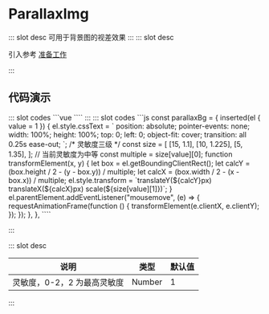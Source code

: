# ParallaxImg

<ContainerBox title="介绍">
::: slot desc
可用于背景图的视差效果
:::
</ContainerBox>

<ContainerBox title="使用">
::: slot desc

引入参考 [准备工作](/Directives/base/start.html#准备工作)

:::
</ContainerBox>

## 代码演示

<ContainerBox title="基础用法">
<div class="demoBox">
<Directives-ParallaxImg-index />
</div>

<ShowCode>
::: slot codes
```vue
<template>
  <div class="ParallaxImg">
    <img v-parallaxBg src="./img/bg.png" />
  </div>
</template>
<style scoped>
.ParallaxImg {
  position: relative;
  width: 100%;
  height: 50vh;
  overflow: hidden;
}
</style>
````
:::
</ShowCode>

<ShowCode iskey>
::: slot codes
```js
const parallaxBg = {
  inserted(el { value = 1 }) {
    el.style.cssText = `
      position: absolute;
      pointer-events: none;
      width: 100%;
      height: 100%;
      top: 0;
      left: 0;
      object-fit: cover;
      transition: all 0.25s ease-out;
    `;
    /* 灵敏度三级 */
    const size = [
      [15, 1.1],
      [10, 1.225],
      [5, 1.35],
    ];
    // 当前灵敏度为中等
    const multiple = size[value][0];
    function transformElement(x, y) {
      let box = el.getBoundingClientRect();
      let calcY = (box.height / 2 - (y - box.y)) / multiple;
      let calcX = (box.width / 2 - (x - box.x)) / multiple;
      el.style.transform = `translateY(${calcY}px) translateX(${calcX}px) scale(${size[value][1]})`;
    }
    el.parentElement.addEventListener("mousemove", (e) => {
      requestAnimationFrame(function () {
        transformElement(e.clientX, e.clientY);
      });
    });
  },
},
````

:::
</ShowCode>
</ContainerBox>

<ContainerBox title="value">
::: slot desc

| 说明                        | 类型   | 默认值 |
| --------------------------- | ------ | ------ |
| 灵敏度，0-2，2 为最高灵敏度 | Number | 1      |

:::
</ContainerBox>
